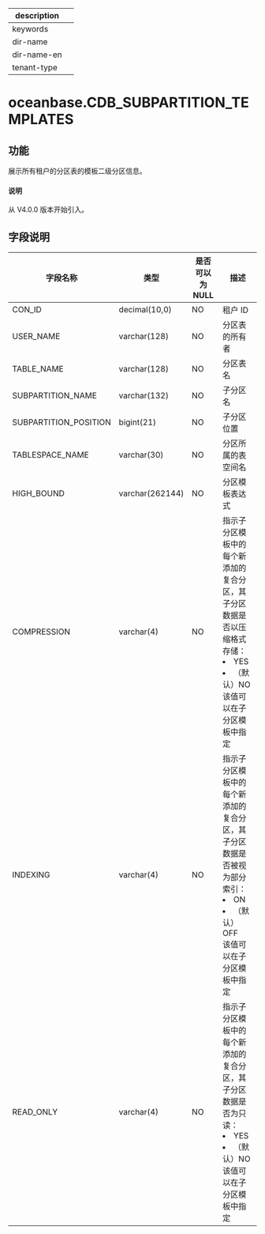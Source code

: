 |description||
|---|---|
|keywords||
|dir-name||
|dir-name-en||
|tenant-type||

# oceanbase.CDB_SUBPARTITION_TEMPLATES

## 功能

展示所有租户的分区表的模板二级分区信息。

<main id="notice" type='explain'>
  <h4>说明</h4>
  <p>从 V4.0.0 版本开始引入。</p>
</main>

## 字段说明

|         字段名称          |       类型        | 是否可以为 NULL |    描述     |
|-----------------------|-----------------|------------|-----------|
| CON_ID                | decimal(10,0)   | NO         | 租户 ID     |
| USER_NAME             | varchar(128)    | NO         | 分区表的所有者   |
| TABLE_NAME            | varchar(128)    | NO         | 分区表名      |
| SUBPARTITION_NAME     | varchar(132)    | NO         | 子分区名      |
| SUBPARTITION_POSITION | bigint(21)      | NO         | 子分区位置     |
| TABLESPACE_NAME       | varchar(30)     | NO         | 分区所属的表空间名 |
| HIGH_BOUND            |  varchar(262144)       | NO         | 分区模板表达式   |
| COMPRESSION           | varchar(4)      | NO         | 指示子分区模板中的每个新添加的复合分区，其子分区数据是否以压缩格式存储：<li>YES<li>（默认）NO <br>该值可以在子分区模板中指定        |
| INDEXING              | varchar(4)      | NO         | 指示子分区模板中的每个新添加的复合分区，其子分区数据是否被视为部分索引：<li>ON<li>（默认）OFF<br>该值可以在子分区模板中指定          |
| READ_ONLY             | varchar(4)      | NO         | 指示子分区模板中的每个新添加的复合分区，其子分区数据是否为只读：<li>YES<li>（默认）NO<br>该值可以在子分区模板中指定          |
